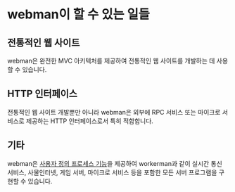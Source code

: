 # webman이 할 수 있는 일들

## 전통적인 웹 사이트
webman은 완전한 MVC 아키텍처를 제공하여 전통적인 웹 사이트를 개발하는 데 사용할 수 있습니다.

## HTTP 인터페이스
전통적인 웹 사이트 개발뿐만 아니라 webman은 외부에 RPC 서비스 또는 마이크로 서비스로 제공하는 HTTP 인터페이스로서 특히 적합합니다.

## 기타
webman은 [사용자 정의 프로세스 기능](process.md)을 제공하여 workerman과 같이 실시간 통신 서비스, 사물인터넷, 게임 서버, 마이크로 서비스 등을 포함한 모든 서버 프로그램을 구현할 수 있습니다.
